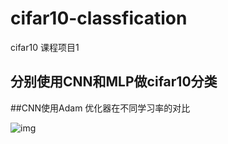 # cifar10-classfication
cifar10 课程项目1

## 分别使用CNN和MLP做cifar10分类

##CNN使用Adam 优化器在不同学习率的对比

![img](URL "/training_loss_comparison.png")
